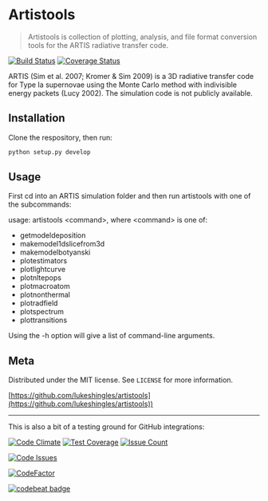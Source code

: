# Artistools

> Artistools is collection of plotting, analysis, and file format conversion tools for the ARTIS radiative transfer code.

[![Build Status](https://travis-ci.org/lukeshingles/artistools.svg?branch=master)](https://travis-ci.org/lukeshingles/artistools)
[![Coverage Status](https://coveralls.io/repos/github/lukeshingles/artistools/badge.svg?branch=master)](https://coveralls.io/github/lukeshingles/artistools?branch=master)

ARTIS (Sim et al. 2007; Kromer & Sim 2009) is a 3D radiative transfer code for Type Ia supernovae using the Monte Carlo method with indivisible energy packets (Lucy 2002). The simulation code is not publicly available.

## Installation
Clone the respository, then run:
```sh
python setup.py develop
```

## Usage
First cd into an ARTIS simulation folder and then run artistools with one of the subcommands:

usage: artistools &lt;command&gt;, where &lt;command&gt; is one of:

  - getmodeldeposition
  - makemodel1dslicefrom3d
  - makemodelbotyanski
  - plotestimators
  - plotlightcurve
  - plotnltepops
  - plotmacroatom
  - plotnonthermal
  - plotradfield
  - plotspectrum
  - plottransitions

Using the -h option will give a list of command-line arguments.

## Meta

Distributed under the MIT license. See ``LICENSE`` for more information.

[https://github.com/lukeshingles/artistools](https://github.com/lukeshingles/artistools))

-----------------------
This is also a bit of a testing ground for GitHub integrations:

[![Code Climate](https://codeclimate.com/github/lukeshingles/artistools/badges/gpa.svg)](https://codeclimate.com/github/lukeshingles/artistools) [![Test Coverage](https://codeclimate.com/github/lukeshingles/artistools/badges/coverage.svg)](https://codeclimate.com/github/lukeshingles/artistools/coverage) [![Issue Count](https://codeclimate.com/github/lukeshingles/artistools/badges/issue_count.svg)](https://codeclimate.com/github/lukeshingles/artistools)

[![Code Issues](https://www.quantifiedcode.com/api/v1/project/be02174519b14c45bcd765b468be6ee4/badge.svg)](https://www.quantifiedcode.com/app/project/be02174519b14c45bcd765b468be6ee4)

<!---
[![Code Health](https://landscape.io/github/lukeshingles/artistools/master/landscape.svg?style=flat)](https://landscape.io/github/lukeshingles/artistools/master)
-->

[![CodeFactor](https://www.codefactor.io/repository/github/lukeshingles/artistools/badge)](https://www.codefactor.io/repository/github/lukeshingles/artistools)

[![codebeat badge](https://codebeat.co/badges/ace84544-8781-4e3f-b86b-b21fb3f9fc87)](https://codebeat.co/projects/github-com-lukeshingles-artistools-master)


